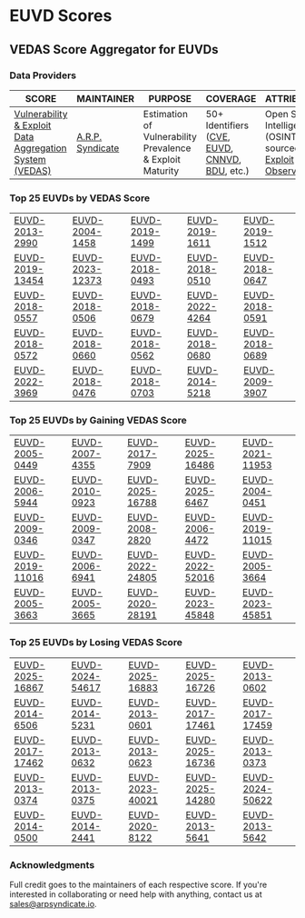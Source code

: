 
# EUVD Scores
## VEDAS Score Aggregator for EUVDs 

### Data Providers
| SCORE | MAINTAINER | PURPOSE | COVERAGE | ATTRIBUTION | FREQUENCY |
| ----- | ---------- | ------- | -------- | ----------- | --------- |
| [Vulnerability & Exploit Data Aggregation System (VEDAS)](https://vedas.arpsyndicate.io) | [A.R.P. Syndicate](https://www.arpsyndicate.io) | Estimation of Vulnerability Prevalence & Exploit Maturity | 50+ Identifiers ([CVE](https://github.com/ARPSyndicate/cve-scores), [EUVD](https://github.com/ARPSyndicate/euvd-scores), [CNNVD](https://github.com/ARPSyndicate/cnnvd-scores), [BDU](https://github.com/ARPSyndicate/bdu-scores), etc.) | Open Source Intelligence (OSINT) sourced from [Exploit Observer](https://www.exploit.observer) | 6-8 Hours |




<h3>Top 25 EUVDs by VEDAS Score</h3>

<table>
  <tr>
    <td><a href='https://vedas.arpsyndicate.io/?vuln=EUVD-2013-2990'>EUVD-2013-2990</a></td>
    <td><a href='https://vedas.arpsyndicate.io/?vuln=EUVD-2004-1458'>EUVD-2004-1458</a></td>
    <td><a href='https://vedas.arpsyndicate.io/?vuln=EUVD-2019-1499'>EUVD-2019-1499</a></td>
    <td><a href='https://vedas.arpsyndicate.io/?vuln=EUVD-2019-1611'>EUVD-2019-1611</a></td>
    <td><a href='https://vedas.arpsyndicate.io/?vuln=EUVD-2019-1512'>EUVD-2019-1512</a></td>
  </tr>
  <tr>
    <td><a href='https://vedas.arpsyndicate.io/?vuln=EUVD-2019-13454'>EUVD-2019-13454</a></td>
    <td><a href='https://vedas.arpsyndicate.io/?vuln=EUVD-2023-12373'>EUVD-2023-12373</a></td>
    <td><a href='https://vedas.arpsyndicate.io/?vuln=EUVD-2018-0493'>EUVD-2018-0493</a></td>
    <td><a href='https://vedas.arpsyndicate.io/?vuln=EUVD-2018-0510'>EUVD-2018-0510</a></td>
    <td><a href='https://vedas.arpsyndicate.io/?vuln=EUVD-2018-0647'>EUVD-2018-0647</a></td>
  </tr>
  <tr>
    <td><a href='https://vedas.arpsyndicate.io/?vuln=EUVD-2018-0557'>EUVD-2018-0557</a></td>
    <td><a href='https://vedas.arpsyndicate.io/?vuln=EUVD-2018-0506'>EUVD-2018-0506</a></td>
    <td><a href='https://vedas.arpsyndicate.io/?vuln=EUVD-2018-0679'>EUVD-2018-0679</a></td>
    <td><a href='https://vedas.arpsyndicate.io/?vuln=EUVD-2022-4264'>EUVD-2022-4264</a></td>
    <td><a href='https://vedas.arpsyndicate.io/?vuln=EUVD-2018-0591'>EUVD-2018-0591</a></td>
  </tr>
  <tr>
    <td><a href='https://vedas.arpsyndicate.io/?vuln=EUVD-2018-0572'>EUVD-2018-0572</a></td>
    <td><a href='https://vedas.arpsyndicate.io/?vuln=EUVD-2018-0660'>EUVD-2018-0660</a></td>
    <td><a href='https://vedas.arpsyndicate.io/?vuln=EUVD-2018-0562'>EUVD-2018-0562</a></td>
    <td><a href='https://vedas.arpsyndicate.io/?vuln=EUVD-2018-0680'>EUVD-2018-0680</a></td>
    <td><a href='https://vedas.arpsyndicate.io/?vuln=EUVD-2018-0689'>EUVD-2018-0689</a></td>
  </tr>
  <tr>
    <td><a href='https://vedas.arpsyndicate.io/?vuln=EUVD-2022-3969'>EUVD-2022-3969</a></td>
    <td><a href='https://vedas.arpsyndicate.io/?vuln=EUVD-2018-0476'>EUVD-2018-0476</a></td>
    <td><a href='https://vedas.arpsyndicate.io/?vuln=EUVD-2018-0703'>EUVD-2018-0703</a></td>
    <td><a href='https://vedas.arpsyndicate.io/?vuln=EUVD-2014-5218'>EUVD-2014-5218</a></td>
    <td><a href='https://vedas.arpsyndicate.io/?vuln=EUVD-2009-3907'>EUVD-2009-3907</a></td>
  </tr>
</table>


<h3>Top 25 EUVDs by Gaining VEDAS Score</h3>

<table>
  <tr>
    <td><a href='https://vedas.arpsyndicate.io/?vuln=EUVD-2005-0449'>EUVD-2005-0449</a></td>
    <td><a href='https://vedas.arpsyndicate.io/?vuln=EUVD-2007-4355'>EUVD-2007-4355</a></td>
    <td><a href='https://vedas.arpsyndicate.io/?vuln=EUVD-2017-7909'>EUVD-2017-7909</a></td>
    <td><a href='https://vedas.arpsyndicate.io/?vuln=EUVD-2025-16486'>EUVD-2025-16486</a></td>
    <td><a href='https://vedas.arpsyndicate.io/?vuln=EUVD-2021-11953'>EUVD-2021-11953</a></td>
  </tr>
  <tr>
    <td><a href='https://vedas.arpsyndicate.io/?vuln=EUVD-2006-5944'>EUVD-2006-5944</a></td>
    <td><a href='https://vedas.arpsyndicate.io/?vuln=EUVD-2010-0923'>EUVD-2010-0923</a></td>
    <td><a href='https://vedas.arpsyndicate.io/?vuln=EUVD-2025-16788'>EUVD-2025-16788</a></td>
    <td><a href='https://vedas.arpsyndicate.io/?vuln=EUVD-2025-6467'>EUVD-2025-6467</a></td>
    <td><a href='https://vedas.arpsyndicate.io/?vuln=EUVD-2004-0451'>EUVD-2004-0451</a></td>
  </tr>
  <tr>
    <td><a href='https://vedas.arpsyndicate.io/?vuln=EUVD-2009-0346'>EUVD-2009-0346</a></td>
    <td><a href='https://vedas.arpsyndicate.io/?vuln=EUVD-2009-0347'>EUVD-2009-0347</a></td>
    <td><a href='https://vedas.arpsyndicate.io/?vuln=EUVD-2008-2820'>EUVD-2008-2820</a></td>
    <td><a href='https://vedas.arpsyndicate.io/?vuln=EUVD-2006-4472'>EUVD-2006-4472</a></td>
    <td><a href='https://vedas.arpsyndicate.io/?vuln=EUVD-2019-11015'>EUVD-2019-11015</a></td>
  </tr>
  <tr>
    <td><a href='https://vedas.arpsyndicate.io/?vuln=EUVD-2019-11016'>EUVD-2019-11016</a></td>
    <td><a href='https://vedas.arpsyndicate.io/?vuln=EUVD-2006-6941'>EUVD-2006-6941</a></td>
    <td><a href='https://vedas.arpsyndicate.io/?vuln=EUVD-2022-24805'>EUVD-2022-24805</a></td>
    <td><a href='https://vedas.arpsyndicate.io/?vuln=EUVD-2022-52016'>EUVD-2022-52016</a></td>
    <td><a href='https://vedas.arpsyndicate.io/?vuln=EUVD-2005-3664'>EUVD-2005-3664</a></td>
  </tr>
  <tr>
    <td><a href='https://vedas.arpsyndicate.io/?vuln=EUVD-2005-3663'>EUVD-2005-3663</a></td>
    <td><a href='https://vedas.arpsyndicate.io/?vuln=EUVD-2005-3665'>EUVD-2005-3665</a></td>
    <td><a href='https://vedas.arpsyndicate.io/?vuln=EUVD-2020-28191'>EUVD-2020-28191</a></td>
    <td><a href='https://vedas.arpsyndicate.io/?vuln=EUVD-2023-45848'>EUVD-2023-45848</a></td>
    <td><a href='https://vedas.arpsyndicate.io/?vuln=EUVD-2023-45851'>EUVD-2023-45851</a></td>
  </tr>
</table>


<h3>Top 25 EUVDs by Losing VEDAS Score</h3>

<table>
  <tr>
    <td><a href='https://vedas.arpsyndicate.io/?vuln=EUVD-2025-16867'>EUVD-2025-16867</a></td>
    <td><a href='https://vedas.arpsyndicate.io/?vuln=EUVD-2024-54617'>EUVD-2024-54617</a></td>
    <td><a href='https://vedas.arpsyndicate.io/?vuln=EUVD-2025-16883'>EUVD-2025-16883</a></td>
    <td><a href='https://vedas.arpsyndicate.io/?vuln=EUVD-2025-16726'>EUVD-2025-16726</a></td>
    <td><a href='https://vedas.arpsyndicate.io/?vuln=EUVD-2013-0602'>EUVD-2013-0602</a></td>
  </tr>
  <tr>
    <td><a href='https://vedas.arpsyndicate.io/?vuln=EUVD-2014-6506'>EUVD-2014-6506</a></td>
    <td><a href='https://vedas.arpsyndicate.io/?vuln=EUVD-2014-5231'>EUVD-2014-5231</a></td>
    <td><a href='https://vedas.arpsyndicate.io/?vuln=EUVD-2013-0601'>EUVD-2013-0601</a></td>
    <td><a href='https://vedas.arpsyndicate.io/?vuln=EUVD-2017-17461'>EUVD-2017-17461</a></td>
    <td><a href='https://vedas.arpsyndicate.io/?vuln=EUVD-2017-17459'>EUVD-2017-17459</a></td>
  </tr>
  <tr>
    <td><a href='https://vedas.arpsyndicate.io/?vuln=EUVD-2017-17462'>EUVD-2017-17462</a></td>
    <td><a href='https://vedas.arpsyndicate.io/?vuln=EUVD-2013-0632'>EUVD-2013-0632</a></td>
    <td><a href='https://vedas.arpsyndicate.io/?vuln=EUVD-2013-0623'>EUVD-2013-0623</a></td>
    <td><a href='https://vedas.arpsyndicate.io/?vuln=EUVD-2025-16736'>EUVD-2025-16736</a></td>
    <td><a href='https://vedas.arpsyndicate.io/?vuln=EUVD-2013-0373'>EUVD-2013-0373</a></td>
  </tr>
  <tr>
    <td><a href='https://vedas.arpsyndicate.io/?vuln=EUVD-2013-0374'>EUVD-2013-0374</a></td>
    <td><a href='https://vedas.arpsyndicate.io/?vuln=EUVD-2013-0375'>EUVD-2013-0375</a></td>
    <td><a href='https://vedas.arpsyndicate.io/?vuln=EUVD-2023-40021'>EUVD-2023-40021</a></td>
    <td><a href='https://vedas.arpsyndicate.io/?vuln=EUVD-2025-14280'>EUVD-2025-14280</a></td>
    <td><a href='https://vedas.arpsyndicate.io/?vuln=EUVD-2024-50622'>EUVD-2024-50622</a></td>
  </tr>
  <tr>
    <td><a href='https://vedas.arpsyndicate.io/?vuln=EUVD-2014-0500'>EUVD-2014-0500</a></td>
    <td><a href='https://vedas.arpsyndicate.io/?vuln=EUVD-2014-2441'>EUVD-2014-2441</a></td>
    <td><a href='https://vedas.arpsyndicate.io/?vuln=EUVD-2020-8122'>EUVD-2020-8122</a></td>
    <td><a href='https://vedas.arpsyndicate.io/?vuln=EUVD-2013-5641'>EUVD-2013-5641</a></td>
    <td><a href='https://vedas.arpsyndicate.io/?vuln=EUVD-2013-5642'>EUVD-2013-5642</a></td>
  </tr>
</table>



### Acknowledgments
Full credit goes to the maintainers of each respective score.
If you're interested in collaborating or need help with anything, contact us at [sales@arpsyndicate.io](mailto:sales@arpsyndicate.io).
